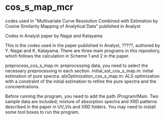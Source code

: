 # cos_s_map_mcr
codes used in "Multivariate Curve Resolution Combined with Estimation by Cosine Similarity Mapping of Analytical Data" published in Analyst

Codes in Analyst paper by Nagai and Katayama

This is the codes used in the paper published in Analyst, ?????, authored by Y. Nagai and K. Katayama. There are three main programs in this repository, which follows the calculation in Scheme 1 and 2 in the paper.

preprocess_cos_s_map.m: preprocessing data, you need to select the necessary preprocessing in each section. 
initial_est_cos_s_map.m: initial estimation of pure spectra. alsOptimization_cos_s_map.m: 
ALS optimization with a constraint of the initial estimation to refine the pure spectra and the concnentrations.

Before running the program, you need to add the path /Program/Main. 
Two sample data are included; mixture of absorption spectra and XRD patterns described in the paper in UV_Vis and XRD folders. 
You may need to install some tool boxes to run the program.
